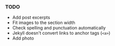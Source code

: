 ### TODO

- Add post excerpts
- Fit images to the section width
- Check spelling and punctuation automatically
- Jekyll doesn't convert links to anchor tags (`<a>`)
- Add photo

